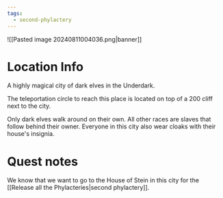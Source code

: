 ```yaml
---
tags:
  - second-phylactery
---
```

![[Pasted image 20240811004036.png|banner]]

# Location Info

A highly magical city of dark elves in the Underdark. 

The teleportation circle to reach this place is located on top of a 200 cliff next to the city.

Only dark elves walk around on their own. All other races are slaves that follow behind their owner. Everyone in this city also wear cloaks with their house's insignia.

# Quest notes

We know that we want to go to the House of Stein in this city for the [[Release all the Phylacteries|second phylactery]].